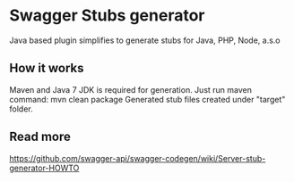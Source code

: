 # Swagger Stubs generator
Java based plugin simplifies to generate stubs for Java, PHP, Node, a.s.o

## How it works
Maven and Java 7 JDK is required for generation.
Just run maven command: mvn clean package
Generated stub files created under "target" folder.

## Read more
https://github.com/swagger-api/swagger-codegen/wiki/Server-stub-generator-HOWTO